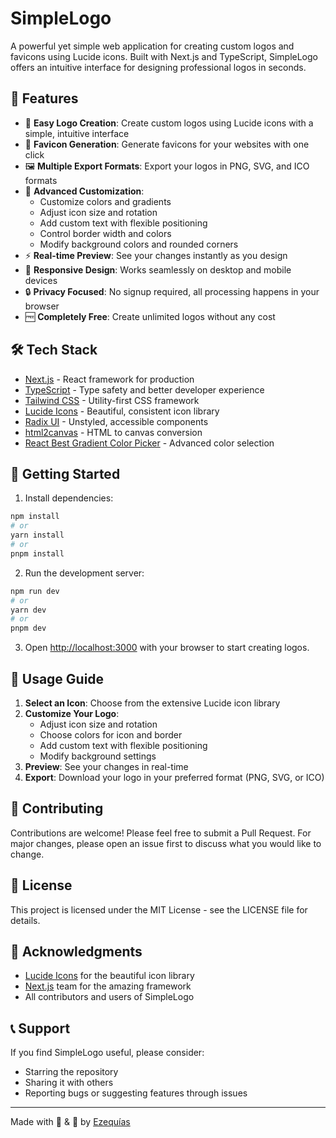 # SimpleLogo

A powerful yet simple web application for creating custom logos and favicons using Lucide icons. Built with Next.js and TypeScript, SimpleLogo offers an intuitive interface for designing professional logos in seconds.

## 🌟 Features

- 🎨 **Easy Logo Creation**: Create custom logos using Lucide icons with a simple, intuitive interface
- 🎯 **Favicon Generation**: Generate favicons for your websites with one click
- 🖼️ **Multiple Export Formats**: Export your logos in PNG, SVG, and ICO formats
- 🎨 **Advanced Customization**:
  - Customize colors and gradients
  - Adjust icon size and rotation
  - Add custom text with flexible positioning
  - Control border width and colors
  - Modify background colors and rounded corners
- ⚡ **Real-time Preview**: See your changes instantly as you design
- 📱 **Responsive Design**: Works seamlessly on desktop and mobile devices
- 🔒 **Privacy Focused**: No signup required, all processing happens in your browser
- 🆓 **Completely Free**: Create unlimited logos without any cost

## 🛠️ Tech Stack

- [Next.js](https://nextjs.org/) - React framework for production
- [TypeScript](https://www.typescriptlang.org/) - Type safety and better developer experience
- [Tailwind CSS](https://tailwindcss.com/) - Utility-first CSS framework
- [Lucide Icons](https://lucide.dev/) - Beautiful, consistent icon library
- [Radix UI](https://www.radix-ui.com/) - Unstyled, accessible components
- [html2canvas](https://html2canvas.hertzen.com/) - HTML to canvas conversion
- [React Best Gradient Color Picker](https://www.npmjs.com/package/react-best-gradient-color-picker) - Advanced color selection

## 🚀 Getting Started

1. Install dependencies:

```bash
npm install
# or
yarn install
# or
pnpm install
```

2. Run the development server:

```bash
npm run dev
# or
yarn dev
# or
pnpm dev
```

3. Open [http://localhost:3000](http://localhost:3000) with your browser to start creating logos.

## 📝 Usage Guide

1. **Select an Icon**: Choose from the extensive Lucide icon library
2. **Customize Your Logo**:
   - Adjust icon size and rotation
   - Choose colors for icon and border
   - Add custom text with flexible positioning
   - Modify background settings
3. **Preview**: See your changes in real-time
4. **Export**: Download your logo in your preferred format (PNG, SVG, or ICO)

## 🤝 Contributing

Contributions are welcome! Please feel free to submit a Pull Request. For major changes, please open an issue first to discuss what you would like to change.

## 📄 License

This project is licensed under the MIT License - see the LICENSE file for details.

## 🙏 Acknowledgments

- [Lucide Icons](https://lucide.dev/) for the beautiful icon library
- [Next.js](https://nextjs.org/) team for the amazing framework
- All contributors and users of SimpleLogo

## 📞 Support

If you find SimpleLogo useful, please consider:

- Starring the repository
- Sharing it with others
- Reporting bugs or suggesting features through issues

---

Made with 🧉 & 💙 by [Ezequías](https://ezequias.me)
